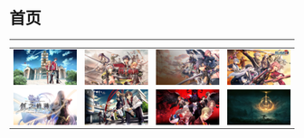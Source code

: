 # 首页

---

|||||
|:-:|:-:|:-:|:-:|
|[![](./game/TheLegendOfHeroes/SenNoKiseki/images/cover.jpg ":size=500")](/game/TheLegendOfHeroes/SenNoKiseki/README.md#闪之轨迹)|[![](./game/TheLegendOfHeroes/SenNoKiseki2/images/cover.webp ":size=500")](/game/TheLegendOfHeroes/SenNoKiseki2/README.md#闪之轨迹ii)|[![](./game/TheLegendOfHeroes/SenNoKiseki3/images/cover.webp ":size=500") ](/game/TheLegendOfHeroes/SenNoKiseki3/README.md#闪之轨迹iii)|[![](./game/TheLegendOfHeroes/SenNoKiseki4/images/cover.webp ":size=500")](/game/TheLegendOfHeroes/SenNoKiseki4/README.md#闪之轨迹iv)|
|[![](./game/TheLegendOfHeroes/HajimariNoKiseki/images/cover.webp ":size=500")](/game/TheLegendOfHeroes/HajimariNoKiseki/README.md#创之轨迹)|[![](./game/ToykoXanadu/images/cover.jpeg ":size=500")](/game/ToykoXanadu/README.md#东京幻都-ex)|[![](./game/Persona5/images/cover.webp ":size=500")](/game/Persona5/README.md#女神异闻录5)|[![](./game/EldenRing/images/cover.webp ":size=500")](/game/EldenRing/README.md#艾尔登法环)|
<!-- 
[![](./game/TheLegendOfHeroes/SenNoKiseki/images/cover.jpg ":size=500")](/game/TheLegendOfHeroes/SenNoKiseki/README.md#闪之轨迹)

[![](./game/TheLegendOfHeroes/SenNoKiseki2/images/cover.webp ":size=500")](/game/TheLegendOfHeroes/SenNoKiseki2/README.md#闪之轨迹ii)
 
[![](./game/TheLegendOfHeroes/SenNoKiseki3/images/cover.webp ":size=500") ](/game/TheLegendOfHeroes/SenNoKiseki3/README.md#闪之轨迹iii)

[![](./game/TheLegendOfHeroes/SenNoKiseki4/images/cover.webp ":size=500")](/game/TheLegendOfHeroes/SenNoKiseki4/README.md#闪之轨迹iv)

[![](./game/TheLegendOfHeroes/HajimariNoKiseki/images/cover.webp ":size=500")](/game/TheLegendOfHeroes/HajimariNoKiseki/README.md#创之轨迹)

[![](./game/ToykoXanadu/images/cover.jpeg ":size=500")](/game/ToykoXanadu/README.md#东京幻都-ex)

[![](./game/Persona5/images/cover.webp ":size=500")](/game/Persona5/README.md#女神异闻录5)

[![](./game/EldenRing/images/cover.webp ":size=500")](/game/EldenRing/README.md#艾尔登法环) -->
